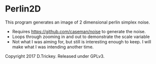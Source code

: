 # Perlin2D
This program generates an image of 2 dimensional perlin simplex noise.

* Requires https://github.com/caseman/noise to generate the noise.
* Loops through zooming in and out to demonstrate the scale variable
* Not what I was aiming for, but still is interesting enough to keep. I will make what I was intending another time.

Copyright 2017 D.Trickey. Released under GPLv3.
